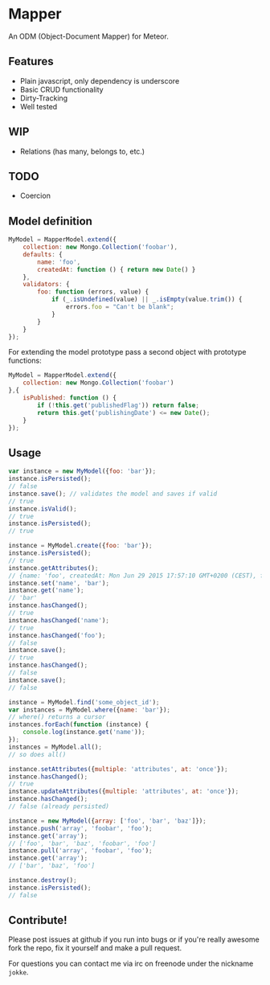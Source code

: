 # Mapper

An ODM (Object-Document Mapper) for Meteor.

## Features

- Plain javascript, only dependency is underscore
- Basic CRUD functionality
- Dirty-Tracking
- Well tested

## WIP

- Relations (has many, belongs to, etc.)

## TODO

- Coercion

## Model definition

``` javascript
MyModel = MapperModel.extend({
	collection: new Mongo.Collection('foobar'),
	defaults: {
		name: 'foo',
		createdAt: function () { return new Date() }
	},
	validators: {
		foo: function (errors, value) {
			if (_.isUndefined(value) || _.isEmpty(value.trim()) {
				errors.foo = "Can't be blank";
			}
		}
	}
});
```

For extending the model prototype pass a second object with prototype functions:

``` javascript
MyModel = MapperModel.extend({
	collection: new Mongo.Collection('foobar')
},{
	isPublished: function () {
		if (!this.get('publishedFlag')) return false;
		return this.get('publishingDate') <= new Date();
	}
});
```

## Usage

``` javascript
var instance = new MyModel({foo: 'bar'});
instance.isPersisted();
// false
instance.save(); // validates the model and saves if valid
// true
instance.isValid();
// true
instance.isPersisted();
// true

instance = MyModel.create({foo: 'bar'});
instance.isPersisted();
// true
instance.getAttributes();
// {name: 'foo', createdAt: Mon Jun 29 2015 17:57:10 GMT+0200 (CEST), foo: 'bar'}
instance.set('name', 'bar');
instance.get('name');
// 'bar'
instance.hasChanged();
// true
instance.hasChanged('name');
// true
instance.hasChanged('foo');
// false
instance.save();
// true
instance.hasChanged();
// false
instance.save();
// false

instance = MyModel.find('some_object_id');
var instances = MyModel.where({name: 'bar'});
// where() returns a cursor
instances.forEach(function (instance) {
	console.log(instance.get('name'));
});
instances = MyModel.all();
// so does all()

instance.setAttributes({multiple: 'attributes', at: 'once'});
instance.hasChanged();
// true
instance.updateAttributes({multiple: 'attributes', at: 'once'});
instance.hasChanged();
// false (already persisted)

instance = new MyModel({array: ['foo', 'bar', 'baz']});
instance.push('array', 'foobar', 'foo');
instance.get('array');
// ['foo', 'bar', 'baz', 'foobar', 'foo']
instance.pull('array', 'foobar', 'foo');
instance.get('array');
// ['bar', 'baz', 'foo']

instance.destroy();
instance.isPersisted();
// false
```

## Contribute!

Please post issues at github if you run into bugs or if you're really awesome
fork the repo, fix it yourself and make a pull request.

For questions you can contact me via irc on freenode under the nickname `jokke`.
